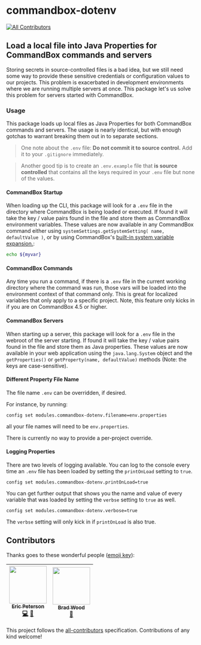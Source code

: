 # commandbox-dotenv

[![All Contributors](https://img.shields.io/badge/all_contributors-2-orange.svg?style=flat-square)](#contributors)

## Load a local file into Java Properties for CommandBox commands and servers

Storing secrets in source-controlled files is a bad idea, but we still need some way to provide these sensitive credentials or configuration values to our projects.  This problem is exacerbated in development environments where we are running multiple servers at once.  This package let's us solve this problem for servers started with CommandBox.

### Usage

This package loads up local files as Java Properties for both CommandBox commands and servers.  The usage is nearly identical, but with enough gotchas to warrant breaking them out in to separate sections.

> One note about the `.env` file: **Do not commit it to source control.**  Add it to your `.gitignore` immediately.

> Another good tip is to create an `.env.example` file that **is source controlled** that contains all the keys required in your `.env` file but none of the values.

#### CommandBox Startup

When loading up the CLI, this package will look for a `.env` file in the directory where CommandBox is being loaded or executed.  If found it will take the key / value pairs found in the file and store them as CommandBox environment variables.  These values are now available in any CommandBox command either using `systemSettings.getSystemSetting( name, defaultValue )`, or by using CommandBox's [built-in system variable expansion.](https://commandbox.ortusbooks.com/usage/system-settings#using-system-settings-from-the-cli):

```bash
echo ${myvar}
```

#### CommandBox Commands
Any time you run a command, if there is a `.env` file in the current working directory where the command was run, those vars will be loaded into the environment context of that command only.   This is great for localized variables that only apply to a specific project. Note, this feature only kicks in if you are on CommandBox 4.5 or higher.  


#### CommandBox Servers

When starting up a server, this package will look for a `.env` file in the webroot of the server starting.  If found it will take the key / value pairs found in the file and store them as Java properties.  These values are now available in your web application using the `java.lang.System` object and the `getProperties()` or `getProperty(name, defaultValue)` methods (Note: the keys are case-sensitive).

#### Different Property File Name

The file name `.env` can be overridden, if desired.

For instance, by running:
```
config set modules.commandbox-dotenv.filename=env.properties
```
all your file names will need to be `env.properties`.

There is currently no way to provide a per-project override.

#### Logging Properties

There are two levels of logging available.  You can log to the console every time an `.env` file has been loaded by setting the `printOnLoad` setting to `true`.

```
config set modules.commandbox-dotenv.printOnLoad=true
```

You can get further output that shows you the name and value of every variable that was loaded by setting the `verbse` setting to `true` as well.


```
config set modules.commandbox-dotenv.verbose=true
```

The `verbse` setting will only kick in if `printOnLoad` is also true.


## Contributors

Thanks goes to these wonderful people ([emoji key](https://github.com/kentcdodds/all-contributors#emoji-key)):

<!-- ALL-CONTRIBUTORS-LIST:START - Do not remove or modify this section -->
| [<img src="https://avatars1.githubusercontent.com/u/2583646?v=4" width="100px;"/><br /><sub>Eric Peterson</sub>](https://github.com/elpete)<br />[💻](https://github.com/elpete/commandbox-dotenv/commits?author=elpete "Code") [📖](https://github.com/elpete/commandbox-dotenv/commits?author=elpete "Documentation") | [<img src="https://avatars0.githubusercontent.com/u/584009?v=4" width="100px;"/><br /><sub>Brad Wood</sub>](http://www.codersrevolution.com)<br />[🔌](#plugin-bdw429s "Plugin/utility libraries") |
| :---: | :---: |
<!-- ALL-CONTRIBUTORS-LIST:END -->

This project follows the [all-contributors](https://github.com/kentcdodds/all-contributors) specification. Contributions of any kind welcome!
